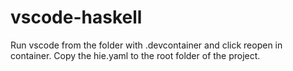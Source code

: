 # vscode-haskell

Run vscode from the folder with .devcontainer and click reopen in container.
Copy the hie.yaml to the root folder of the project.